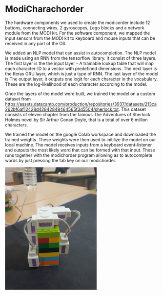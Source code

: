 # ModiCharachorder

The hardware components we used to create the modicorder include 12 buttons, connecting wires, 2 gyroscopes, Lego blocks and a network module from the MODI kit. For the software component, we mapped the input sensors from the MODI kit to keyboard and mouse inputs that can be received in any part of the OS.

We added an NLP model that can assist in autocompletion. The NLP model is made using an RNN from the tensorflow library. It consist of three layers. The first layer is the the input layer - A trainable lookup table that will map each character-ID to a vector with predefined dimensions. The next layer is the Keras GRU layer, which is just a type of RNN. The last layer of the model is The output layer, it outputs one logit for each character in the vocabulary. These are the log-likelihood of each character according to the model. 

Once the layers of the model were built, we trained the model on a custom dataset from https://assets.datacamp.com/production/repositories/3937/datasets/213ca262bf6af12428d42842848464565f3d5504/sherlock.txt. This dataset consists of eleven chapter from the famous The Adventures of Sherlock Holmes novel by Sir Arthur Conan Doyle, that is a total of over 6 million characters. 

We trained the model on the google Colab workspace and downloaded the trained weights. These weights were then used to initilize the model on our local machine. The model receives inputs from a keyboard event-listener and outputs the most likely word that can be formed with that input. These runs together with the modichorder program allowing as to autocomplete words by just pressing the tab key on our modichorder.

<img src="ModiChorder.jpeg" alt="Modi" width="300"/>
